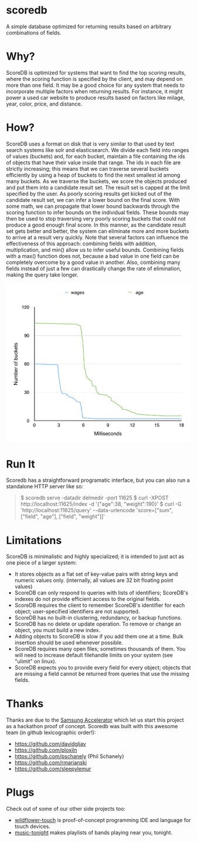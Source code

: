 # scoredb

A simple database optimized for returning results based on arbitrary combinations of fields.


# Why?

ScoreDB is optimized for systems that want to find the top scoring results, where the scoring function is specified by the client, and may depend on more than one field.  It may be a good choice for any system that needs to incorporate multiple factors when returning results.  For instance, it might power a used car website to produce results based on factors like milage, year, color, price, and distance.

# How?

ScoreDB uses a format on disk that is very similar to that used by text search systems like solr and elasticsearch.
We divide each field into ranges of values (buckets) and, for each bucket, maintain a file containing the ids of objects that have their value inside that range.
The ids in each file are strictly increasing; this means that we can traverse several buckets efficiently by using a heap of buckets to find the next smallest id among many buckets.
As we traverse the buckets, we score the objects produced and put them into a candidate result set.  The result set is capped at the limit specified by the user.  As poorly scoring results get kicked out of the candidate result set, we can infer a lower bound on the final score.  With some math, we can propagate that lower bound backwards through the scoring function to infer bounds on the individual fields.  These bounds may then be used to stop traversing very poorly scoring buckets that could not produce a good enough final score.  In this manner, as the candidate result set gets better and better, the system can eliminate more and more buckets to arrive at a result very quickly.
Note that several factors can influence the effectiveness of this approach: combining fields with addition, multiplication, and min() allow us to infer useful bounds.  Combining fields with a max() function does not, because a bad value in one field can be completely overcome by a good value in another.  Also, combining many fields instead of just a few can drastically change the rate of elimination, making the query take longer.

![Graph of bucket elimination during execution](bucket_execution.png)

# Run It

Scoredb has a straightforward programatic interface, but you can also run a standalone HTTP server like so:

> $ scoredb serve -datadir delmedir -port 11625
> $ curl -XPOST http://localhost:11625/index -d '{"age":38, "weight":190}'
> $ curl -G 'http://localhost:11625/query' --data-urlencode 'score=["sum", ["field", "age"], ["field", "weight"]]'

# Limitations

ScoreDB is minimalistic and highly specialized; it is intended to just act as one piece of a larger system:
* It stores objects as a flat set of key-value pairs with string keys and numeric values only. (internally, all values are 32 bit floating point values)
* ScoreDB can only respond to queries with lists of identifiers; ScoreDB's indexes do not provide efficient access to the original fields.
* ScoreDB requires the client to remember ScoreDB's identifier for each object; user-specified identifiers are not supported.
* ScoreDB has no built-in clustering, redundancy, or backup functions.
* ScoreDB has no delete or update operation.  To remove or change an object, you must build a new index.
* Adding objects to ScoreDB is slow if you add them one at a time.  Bulk insertion should be used whenever possible.
* ScoreDB requires many open files; sometimes thousands of them.  You will need to increase default filehandle limits on your system (see "ulimit" on linux).
* ScoreDB expects you to provide every field for every object; objects that are missing a field cannot be returned from queries that use the missing fields.

# Thanks

Thanks are due to the [Samsung Accelerator](http://samsungaccelerator.com) which let us start this project as a hackathon proof of concept.  Scoredb was built with this awesome team (in github lexicographic order!):

* https://github.com/davidgljay
* https://github.com/ploxiln
* https://github.com/pschanely (Phil Schanely)
* https://github.com/rmarianski
* https://github.com/sleepylemur

# Plugs

Check out of some of our other side projects too:

* [wildflower-touch](https://github.com/pschanely/wildflower-touch) is proof-of-concept programming IDE and language for touch devices.
* [music-tonight](http://musictonightapp.com) makes playlists of bands playing near you, tonight.

